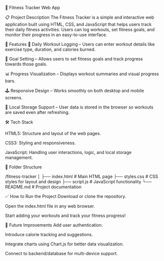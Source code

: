 💪 Fitness Tracker Web App


📋 Project Description
The Fitness Tracker is a simple and interactive web application built using HTML, CSS, and JavaScript that helps users track their daily fitness activities. Users can log workouts, set fitness goals, and monitor their progress in an easy-to-use interface.



🚀 Features
📅 Daily Workout Logging – Users can enter workout details like exercise type, duration, and calories burned.

🎯 Goal Setting – Allows users to set fitness goals and track progress towards those goals.

📊 Progress Visualization – Displays workout summaries and visual progress bars.

🕹️ Responsive Design – Works smoothly on both desktop and mobile screens.

💾 Local Storage Support – User data is stored in the browser so workouts are saved even after refreshing.

🛠️ Tech Stack



HTML5: Structure and layout of the web pages.

CSS3: Styling and responsiveness.

JavaScript: Handling user interactions, logic, and local storage management.



📂 Folder Structure

/fitness-tracker
│
├── index.html      # Main HTML page
├── styles.css      # CSS styles for layout and design
├── script.js       # JavaScript functionality
└── README.md       # Project documentation


✅ How to Run the Project
Download or clone the repository.

Open the index.html file in any web browser.

Start adding your workouts and track your fitness progress!



🎯 Future Improvements
Add user authentication.

Introduce calorie tracking and suggestions.

Integrate charts using Chart.js for better data visualization.

Connect to backend/database for multi-device support.

